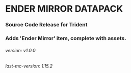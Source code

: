 # ENDER MIRROR DATAPACK
### Source Code Release for Trident
### Adds 'Ender Mirror' item, complete with assets.
###### version: v1.0.0
###### last-mc-version: 1.15.2
